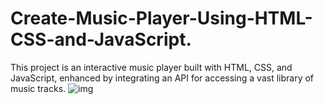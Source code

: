 # Create-Music-Player-Using-HTML-CSS-and-JavaScript.
This project is an interactive music player built with HTML, CSS, and JavaScript, enhanced by integrating an API for accessing a vast library of music tracks. 
![img](https://github.com/kelumchamikara/-Create-Music-Player-Using-HTML-CSS-and-JavaScript./assets/153359899/6e2f41a0-e16d-4e04-b1c8-a12b1923fad8)
